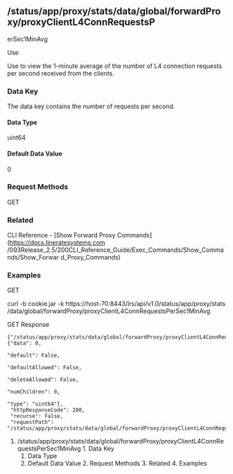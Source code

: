 ## /status/app/proxy/stats/data/global/forwardProxy/proxyClientL4ConnRequestsP
erSec1MinAvg

Use

Use to view the 1-minute average of the number of L4 connection requests per
second received from the clients.

### Data Key

The data key contains the number of requests per second.

#### Data Type

uint64

#### Default Data Value

0

### Request Methods

GET

### Related

CLI Reference - [Show Forward Proxy Commands](https://docs.lineratesystems.com
/093Release_2.5/200CLI_Reference_Guide/Exec_Commands/Show_Commands/Show_Forwar
d_Proxy_Commands)

### Examples

GET

curl -b cookie.jar -k https://host-70:8443/lrs/api/v1.0/status/app/proxy/stats
/data/global/forwardProxy/proxyClientL4ConnRequestsPerSec1MinAvg

GET Response

    
    {"/status/app/proxy/stats/data/global/forwardProxy/proxyClientL4ConnRequestsPerSec1MinAvg": {"data": 0,
                                                                                                  "default": False,
                                                                                                  "defaultAllowed": False,
                                                                                                  "deleteAllowed": False,
                                                                                                  "numChildren": 0,
                                                                                                  "type": "uint64"},
     "httpResponseCode": 200,
     "recurse": False,
     "requestPath": "/status/app/proxy/stats/data/global/forwardProxy/proxyClientL4ConnRequestsPerSec1MinAvg"}
    

  1. /status/app/proxy/stats/data/global/forwardProxy/proxyClientL4ConnRequestsPerSec1MinAvg
    1. Data Key
      1. Data Type
      2. Default Data Value
    2. Request Methods
    3. Related
    4. Examples

